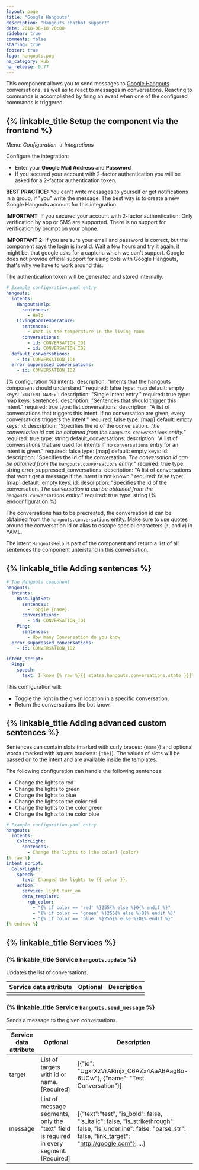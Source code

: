 ```yaml
---
layout: page
title: "Google Hangouts"
description: "Hangouts chatbot support"
date: 2018-08-18 20:00
sidebar: true
comments: false
sharing: true
footer: true
logo: hangouts.png
ha_category: Hub
ha_release: 0.77
---
```


This component allows you to send messages to [Google Hangouts](https://hangouts.google.com) conversations, as well as to react to messages in conversations. Reacting to commands is accomplished by firing an event when one of the configured commands is triggered.

## {% linkable_title Setup the component via the frontend %}

Menu: *Configuration* -> *Integrations*
  
Configure the integration:
* Enter your **Google Mail Address** and **Password**
* If you secured your account with 2-factor authentication you will be asked for a 2-factor authentication token.

**BEST PRACTICE:** You can't write messages to yourself or get notifications in a group, if "you" write the message. The best way is to create a new Google Hangouts account for this integration.

**IMPORTANT:** If you secured your account with 2-factor authentication: Only verification by app or SMS are supported. There is no support for verification by prompt on your phone.

**IMPORTANT 2:** If you are sure your email and password is correct, but the component says the login is invalid. Wait a few hours and try it again, it might be, that google asks for a captcha which we can't support. Google does not provide official support for using bots with Google Hangouts, that's why we have to work around this.

The authentication token will be generated and stored internally.

```yaml
# Example configuration.yaml entry
hangouts:
  intents:
    HangoutsHelp:
      sentences:
        - Help
    LivingRoomTemperature:
      sentences:
        - What is the temperature in the living room
      conversations:
        - id: CONVERSATION_ID1
        - id: CONVERSATION_ID2
  default_conversations:
    - id: CONVERSATION_ID1
  error_suppressed_conversations:
    - id: CONVERSATION_ID2

```
{% configuration %}
intents:
  description: "Intents that the hangouts component should understand."
  required: false
  type: map
  default: empty
  keys:
    '`<INTENT NAME>`':
      description: "Single intent entry."
      required: true
      type: map
      keys:
        sentences:
          description: "Sentences that should trigger this intent."
          required: true
          type: list
        conversations:
          description: "A list of conversations that triggers this intent. If no conversation are given, every conversations triggers the intent."
          required: false
          type: [map]
          default: empty
          keys:
            id:
              description: "Specifies the id of the conversation. *The conversation id can be obtained from the `hangouts.conversations` entity.*"
              required: true
              type: string
default_conversations:
  description: "A list of conversations that are used for intents if no `conversations` entry for an intent is given."
  required: false
  type: [map]
  default: empty
  keys:
    id:
      description: "Specifies the id of the conversation. *The conversation id can be obtained from the `hangouts.conversations` entity.*"
      required: true
      type: string
error_suppressed_conversations:
  description: "A list of conversations that won't get a message if the intent is not known."
  required: false
  type: [map]
  default: empty
  keys:
    id:
      description: "Specifies the id of the conversation. *The conversation id can be obtained from the `hangouts.conversations` entity.*"
      required: true
      type: string
{% endconfiguration %}

The conversations has to be precreated, the conversation id can be obtained from the `hangouts.conversations` entity. Make sure to use quotes around the conversation id or alias to escape special characters (`!`, and `#`) in YAML.

The intent `HangoutsHelp` is part of the component and return a list of all sentences the component unterstand in this conversation.

## {% linkable_title Adding sentences %}

```yaml
# The Hangouts component
hangouts:
  intents:
    HassLightSet:
      sentences:
        - Toggle {name}.
      conversations:
        - id: CONVERSATION_ID1
    Ping:
      sentences:
        - How many Conversation do you know
  error_suppressed_conversations:
    - id: CONVERSATION_ID2

intent_script:
  Ping:
    speech:
      text: I know {% raw %}{{ states.hangouts.conversations.state }}{% endraw %} conversations

```

This configuration will:
- Toggle the light in the given location in a specific conversation.
- Return the conversations the bot know.

## {% linkable_title Adding advanced custom sentences %}

Sentences can contain slots (marked with curly braces: `{name}`) and optional words (marked with square brackets: `[the]`). The values of slots will be passed on to the intent and are available inside the templates.

The following configuration can handle the following sentences:

 - Change the lights to red
 - Change the lights to green
 - Change the lights to blue
 - Change the lights to the color red
 - Change the lights to the color green
 - Change the lights to the color blue

```yaml
# Example configuration.yaml entry
hangouts:
  intents:
    ColorLight:
      sentences:
        - Change the lights to [the color] {color}
{% raw %}
intent_script:
  ColorLight:
    speech:
      text: Changed the lights to {{ color }}.
    action:
      service: light.turn_on
      data_template:
        rgb_color:
          - "{% if color == 'red' %}255{% else %}0{% endif %}"
          - "{% if color == 'green' %}255{% else %}0{% endif %}"
          - "{% if color == 'blue' %}255{% else %}0{% endif %}"
{% endraw %}
```

## {% linkable_title Services %}

### {% linkable_title Service `hangouts.update` %}

Updates the list of conversations.

| Service data attribute | Optional | Description                                      |
|------------------------|----------|--------------------------------------------------|
|                        |          |                                                  |

### {% linkable_title Service `hangouts.send_message` %}

Sends a message to the given conversations.

| Service data attribute | Optional | Description                                      |
|------------------------|----------|--------------------------------------------------|
| target                 | List of targets with id or name. [Required] | [{"id": "UgxrXzVrARmjx_C6AZx4AaABAagBo-6UCw"}, {"name": "Test Conversation"}] |
| message                | List of message segments, only the "text" field is required in every segment. [Required] | [{"text":"test", "is_bold": false, "is_italic": false, "is_strikethrough": false, "is_underline": false, "parse_str": false, "link_target": "http://google.com"}, ...] |


